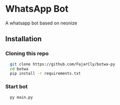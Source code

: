 # WhatsApp Bot

A whatsapp bot based on neonize

## Installation
### Cloning this repo

```bash
  git clone https://github.com/FajarCly/botwa-py
  cd botwa
  pip install -r requirements.txt
```
### Start bot

```bash
  py main.py
```
